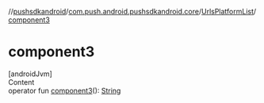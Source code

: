 //[pushsdkandroid](../../index.md)/[com.push.android.pushsdkandroid.core](../index.md)/[UrlsPlatformList](index.md)/[component3](component3.md)



# component3  
[androidJvm]  
Content  
operator fun [component3](component3.md)(): [String](https://kotlinlang.org/api/latest/jvm/stdlib/kotlin/-string/index.html)  



